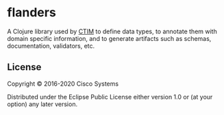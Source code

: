 # flanders

A Clojure library used by [CTIM](https://github.com/threatgrid/ctim/)
to define data types, to annotate them with domain specific
information, and to generate artifacts such as schemas, documentation,
validators, etc.

## License

Copyright © 2016-2020 Cisco Systems

Distributed under the Eclipse Public License either version 1.0 or (at
your option) any later version.
